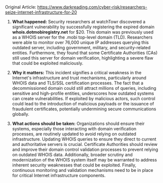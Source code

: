 Original Article: https://www.darkreading.com/cyber-risk/researchers-seize-internet-infrastructure-for-20

1. **What happened:** Security researchers at watchTowr discovered a significant vulnerability by successfully registering the expired domain **whois.dotmobiregistry.net** for $20. This domain was previously used as a WHOIS server for the .mobi top-level domain (TLD). Researchers were able to monitor over 76,000 unique IP addresses querying this outdated server, including government, military, and security-related entities. Furthermore, they found that some Certificate Authorities (CAs) still used this server for domain verification, highlighting a severe flaw that could be exploited maliciously.

2. **Why it matters:** This incident signifies a critical weakness in the Internet's infrastructure and trust mechanisms, particularly around WHOIS data and TLS/SSL certification processes. The fact that a decommissioned domain could still attract millions of queries, including sensitive and high-profile entities, underscores how outdated systems can create vulnerabilities. If exploited by malicious actors, such control could lead to the introduction of malicious payloads or the issuance of fraudulent certificates, potentially undermining secure communications globally.

3. **What actions should be taken:** Organizations should ensure their systems, especially those interacting with domain verification processes, are routinely updated to avoid relying on outdated infrastructure. Updating WHOIS queries to ensure they direct to current and authoritative servers is crucial. Certificate Authorities should review and improve their domain control validation processes to prevent relying on outdated WHOIS data. Additionally, broader scrutiny and modernization of the WHOIS system itself may be warranted to address inherent security weaknesses that could be exploited. Finally, continuous monitoring and validation mechanisms need to be in place for critical Internet infrastructure components.